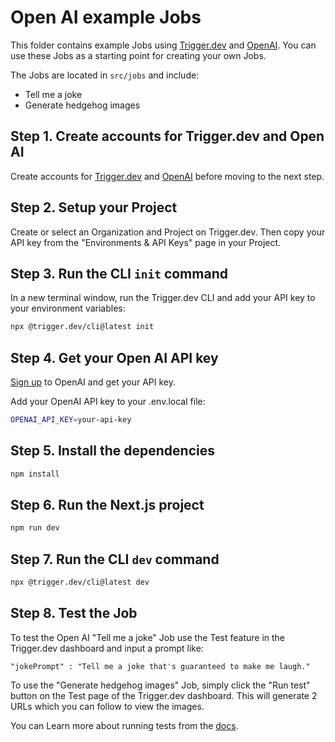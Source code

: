 # Open AI example Jobs

This folder contains example Jobs using [Trigger.dev](https://trigger.dev) and [OpenAI](https://openai.com). You can use these Jobs as a starting point for creating your own Jobs.

The Jobs are located in `src/jobs` and include:

- Tell me a joke
- Generate hedgehog images

## **Step 1.** Create accounts for Trigger.dev and Open AI

Create accounts for [Trigger.dev](https://trigger.dev) and [OpenAI](https://openai.com) before moving to the next step.

## **Step 2.** Setup your Project

Create or select an Organization and Project on Trigger.dev. Then copy your API key from the "Environments & API Keys" page in your Project.

## **Step 3.** Run the CLI `init` command

In a new terminal window, run the Trigger.dev CLI and add your API key to your environment variables:

```bash
npx @trigger.dev/cli@latest init
```

## **Step 4.** Get your Open AI API key

[Sign up](https://openai.com) to OpenAI and get your API key.

Add your OpenAI API key to your .env.local file:

```bash
OPENAI_API_KEY=your-api-key
```

## **Step 5.** Install the dependencies

```bash
npm install
```

## **Step 6.** Run the Next.js project

```bash
npm run dev
```

## **Step 7.** Run the CLI `dev` command

```bash
npx @trigger.dev/cli@latest dev
```

## **Step 8.** Test the Job

To test the Open AI "Tell me a joke" Job use the Test feature in the Trigger.dev dashboard and input a prompt like:

`"jokePrompt" : "Tell me a joke that's guaranteed to make me laugh."`

To use the "Generate hedgehog images" Job, simply click the "Run test" button on the Test page of the Trigger.dev dashboard. This will generate 2 URLs which you can follow to view the images.

You can Learn more about running tests from the [docs](https://trigger.dev/docs/documentation/guides/testing-jobs).
